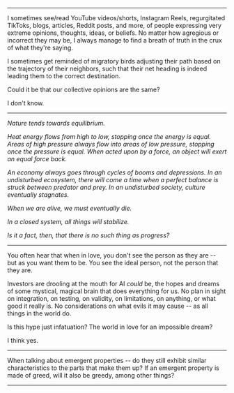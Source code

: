 ***
I sometimes see/read YouTube videos/shorts, Instagram Reels, regurgitated TikToks, blogs, articles, Reddit posts, and more, of people expressing very extreme opinions, thoughts, ideas, or beliefs. No matter how agregious or incorrect they may be, I always manage to find a breath of truth in the crux of what they're saying. 

I sometimes get reminded of migratory birds adjusting their path based on the trajectory of their neighbors, such that their net heading is indeed leading them to the correct destination. 

Could it be that our collective opinions are the same?

I don't know.
***
*Nature tends towards equilibrium.* 

*Heat energy flows from high to low, stopping once the energy is equal.*
*Areas of high pressure always flow into areas of low pressure, stopping once the pressure is equal.*
*When acted upon by a force, an object will exert an equal force back.*

*An economy always goes through cycles of booms and depressions.*
*In an undisturbed ecosystem, there will come a time when a perfect balance is struck between predator and prey.*
*In an undisturbed society, culture eventually stagnates.*

*When we are alive, we must eventually die.*

*In a closed system, all things will stabilize.*

*Is it a fact, then, that there is no such thing as progress?* 
***
You often hear that when in love, you don't see the person as they are -- but as you want them to be. You see the ideal person, not the person that they are.

Investors are drooling at the mouth for AI *could* be, the hopes and dreams of some mystical, magical brain that does everything for us. No plan in sight on integration, on testing, on validity, on limitations, on anything, or what good it really is. No considerations on what evils it may cause -- as all things in the world do.

Is this hype just infatuation? The world in love for an impossible dream?

I think yes.
***
When talking about emergent properties -- do they still exhibit similar characteristics to the parts that make them up? If an emergent property is made of greed, will it also be greedy, among other things?
***
